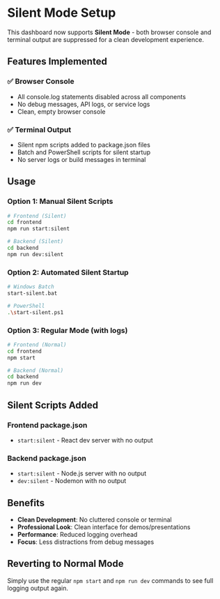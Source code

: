 # Silent Mode Setup

This dashboard now supports **Silent Mode** - both browser console and terminal output are suppressed for a clean development experience.

## Features Implemented

### ✅ Browser Console
- All console.log statements disabled across all components
- No debug messages, API logs, or service logs
- Clean, empty browser console

### ✅ Terminal Output  
- Silent npm scripts added to package.json files
- Batch and PowerShell scripts for silent startup
- No server logs or build messages in terminal

## Usage

### Option 1: Manual Silent Scripts
```bash
# Frontend (Silent)
cd frontend
npm run start:silent

# Backend (Silent)  
cd backend
npm run dev:silent
```

### Option 2: Automated Silent Startup
```bash
# Windows Batch
start-silent.bat

# PowerShell
.\start-silent.ps1
```

### Option 3: Regular Mode (with logs)
```bash
# Frontend (Normal)
cd frontend
npm start

# Backend (Normal)
cd backend  
npm run dev
```

## Silent Scripts Added

### Frontend package.json
- `start:silent` - React dev server with no output

### Backend package.json  
- `start:silent` - Node.js server with no output
- `dev:silent` - Nodemon with no output

## Benefits

- **Clean Development**: No cluttered console or terminal
- **Professional Look**: Clean interface for demos/presentations
- **Performance**: Reduced logging overhead
- **Focus**: Less distractions from debug messages

## Reverting to Normal Mode

Simply use the regular `npm start` and `npm run dev` commands to see full logging output again.
